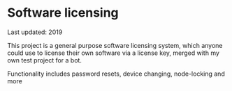 # Software licensing
Last updated: 2019

This project is a general purpose software licensing system, which anyone could use to license their own software via a license key, merged with my own test project for a bot.

Functionality includes password resets, device changing, node-locking and more
